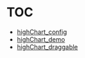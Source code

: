 # TOC

* [highChart_config](highChart_config.md)
* [highChart_demo](highChart_demo.md)
* [highChart_draggable](highChart_draggable.md)